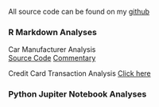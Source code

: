 All source code can be found on my <a href="https://github.com/atowey01">github</a>

<h3>R Markdown Analyses</h3>
<p1>Car Manufacturer Analysis<br/>
<a href="https://github.com/atowey01/R-Data-Science-Projects/blob/master/Car%20Check%20Time%20Analysis%20-%20Regression%20Problem/Car%20Manufacturer%20Analysis.Rmd">Source Code</a></p1>
<a href="http://rpubs.com/atowey01/CarManufacturerHTML">Commentary</a>
<br/>

<p1>Credit Card Transaction Analysis</p1>
<a href="http://rpubs.com/atowey01/CCTransactionAnalysis">Click here</a>
<br/>
<h3>Python Jupiter Notebook Analyses</h3>

